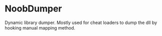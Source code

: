 # NoobDumper
Dynamic library dumper. Mostly used for cheat loaders to dump the dll by hooking manual mapping method.
